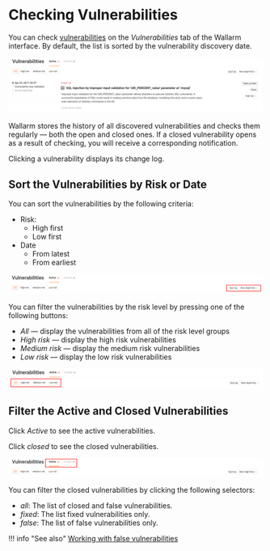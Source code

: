 [link-false-vulns]:     false-vuln.md

[img-check-vulns]:      ../../images/user-guides/vulnerabilities/check-vuln.png
[img-sort-vulns]:       ../../images/user-guides/vulnerabilities/sort-vulns.png
[img-filter-vulns]:     ../../images/user-guides/vulnerabilities/filter-vulns.png
[img-switch-vulns]:     ../../images/user-guides/vulnerabilities/switch-tab-status.png

[glossary-vulnerability]:       ../../glossary-en.md#vulnerability

# Checking Vulnerabilities

You can check [vulnerabilities][glossary-vulnerability] on the *Vulnerabilities* tab of the Wallarm interface.
By default, the list is sorted by the vulnerability discovery date.

![!Vulnerabilities tab][img-check-vulns]

Wallarm stores the history of all discovered vulnerabilities and checks them regularly&nbsp;— both the open and closed ones. If a closed vulnerability opens as a result of checking, you will receive a corresponding notification.

Clicking a vulnerability displays its change log.

## Sort the Vulnerabilities by Risk or Date

You can sort the vulnerabilities by the following criteria:
*   Risk:
    *   High first
    *   Low first
*   Date
    *   From latest
    *   From earliest

![!Sorting the vulnerabilities][img-sort-vulns]

You can filter the vulnerabilities by the risk level by pressing one of the following buttons:
*   *All* — display the vulnerabilities from all of the risk level groups
*   *High risk* — display the high risk vulnerabilities
*   *Medium risk* — display the medium risk vulnerabilities
*   *Low risk* — display the low risk vulnerabilities

![!Filtering the vulnerabilities][img-filter-vulns]

## Filter the Active and Closed Vulnerabilities

Click *Active* to see the active vulnerabilities.

Click *closed* to see the closed vulnerabilities.

![!Tabs to filter vulnerabilities][img-switch-vulns]

You can filter the closed vulnerabilities by clicking the following selectors:

* *all*: The list of closed and false vulnerabilities.
* *fixed*: The list fixed vulnerabilities only.
* *false*: The list of false vulnerabilities only.

!!! info "See also"
    [Working with false vulnerabilities][link-false-vulns]
